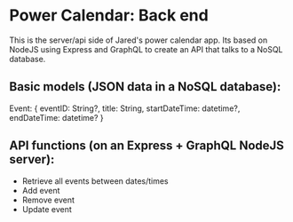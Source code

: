# Power Calendar: Back end

This is the server/api side of Jared's power calendar app. Its based on NodeJS using Express and GraphQL to create an API that talks to a NoSQL database.

## Basic models (JSON data in a NoSQL database):
Event: {
    eventID: String?,
    title: String,
    startDateTime: datetime?,
    endDateTime: datetime?
}

## API functions (on an Express + GraphQL NodeJS server):
- Retrieve all events between dates/times
- Add event
- Remove event
- Update event
